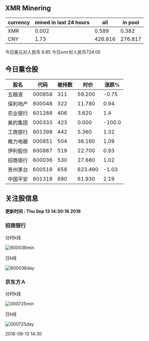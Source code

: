 ## XMR Minering

|currency|mined in last 24 hours|all|in pool|
|---|---|---|---|
|XMR|0.002|0.589|0.382|
|CNY|1.73|426.816|276.817|

今日美元对人民币 6.85	今日xmr对人民币724.05


## 今日重仓股 

|股名|代码|被持数|时价|涨跌%|
|---|---|---|---|---|
|五粮液|000858|311|59.200|-0.75|
|保利地产|600048|322|11.780|0.94|
|农业银行|601288|406|3.620|1.4|
|美的集团|000333|423|0.000|-100.0|
|工商银行|601398|442|5.360|1.32|
|格力电器|000651|504|36.160|1.09|
|伊利股份|600887|519|22.700|0.93|
|招商银行|600036|530|27.680|1.02|
|贵州茅台|600519|658|623.490|-1.03|
|中国平安|601318|690|61.930|2.19|

## 关注股信息
**更新时间 : Thu Sep 13 14:30:16 2018**
### 招商银行 
分时k线

![600036min](http://image.sinajs.cn/newchart/min/n/sh600036.gif)

日k线

![600036day](http://image.sinajs.cn/newchart/daily/n/sh600036.gif)

### 京东方Ａ 
分时k线

![000725min](http://image.sinajs.cn/newchart/min/n/sz000725.gif)

日k线

![000725day](http://image.sinajs.cn/newchart/daily/n/sz000725.gif)

2018-09-13 14:30